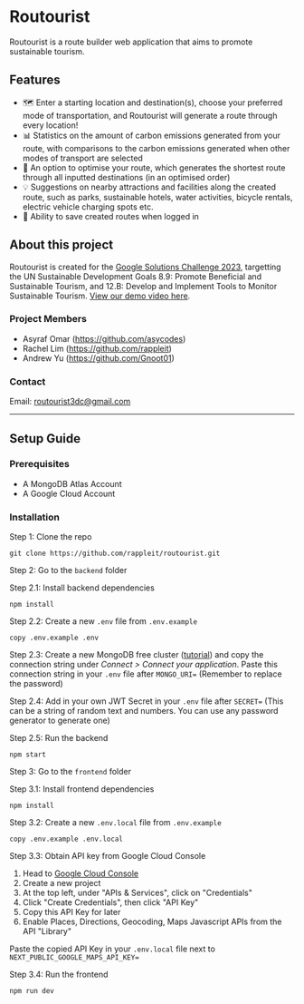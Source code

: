 # Routourist
Routourist is a route builder web application that aims to promote sustainable tourism. 

## Features
- 🗺️ Enter a starting location and destination(s), choose your preferred mode of transportation, and Routourist will generate a route through every location!
- 📊 Statistics on the amount of carbon emissions generated from your route, with comparisons to the carbon emissions generated when other modes of transport are selected
- 📍 An option to optimise your route, which generates the shortest route through all inputted destinations (in an optimised order)
- 💡 Suggestions on nearby attractions and facilities along the created route, such as parks, sustainable hotels, water activities, bicycle rentals, electric vehicle charging spots etc.
- 💾 Ability to save created routes when logged in

## About this project
Routourist is created for the [Google Solutions Challenge 2023](https://developers.google.com/community/gdsc-solution-challenge), targetting the UN Sustainable Development Goals 8.9: Promote Beneficial and Sustainable Tourism, and 12.B: Develop and Implement Tools to Monitor Sustainable Tourism. [View our demo video here](https://www.youtube.com/watch?v=C2CvpDtPIj4).

### Project Members
- Asyraf Omar (https://github.com/asycodes)
- Rachel Lim (https://github.com/rappleit)
- Andrew Yu (https://github.com/Gnoot01)

### Contact
Email: [routourist3dc@gmail.com](mailto:routourist3dc@gmail.com)

---
## Setup Guide

### Prerequisites
- A MongoDB Atlas Account
- A Google Cloud Account

### Installation

Step 1: Clone the repo
```
git clone https://github.com/rappleit/routourist.git
```

Step 2: Go to the `backend` folder

Step 2.1: Install backend dependencies
```
npm install
```
Step 2.2: Create a new `.env` file from `.env.example`
```
copy .env.example .env
```
Step 2.3: Create a new MongoDB free cluster ([tutorial](https://www.mongodb.com/docs/atlas/getting-started/)) and copy the connection string under *Connect > Connect your application*. Paste this connection string in your `.env` file after `MONGO_URI=` (Remember to replace the password)

Step 2.4: Add in your own JWT Secret in your `.env` file after `SECRET=` (This can be a string of random text and numbers. You can use any password generator to generate one)

Step 2.5: Run the backend
```
npm start
```

Step 3: Go to the `frontend` folder

Step 3.1: Install frontend dependencies
```
npm install
```

Step 3.2: Create a new `.env.local` file from `.env.example`
```
copy .env.example .env.local
```

Step 3.3: Obtain API key from Google Cloud Console
1. Head to [Google Cloud Console](https://console.cloud.google.com/)
2. Create a new project
3. At the top left, under "APIs & Services", click on "Credentials"
4. Click "Create Credentials", then click "API Key"
5. Copy this API Key for later
6. Enable Places, Directions, Geocoding, Maps Javascript APIs from the API "Library"

Paste the copied API Key in your `.env.local` file next to `NEXT_PUBLIC_GOOGLE_MAPS_API_KEY=`

Step 3.4: Run the frontend
```
npm run dev
```



